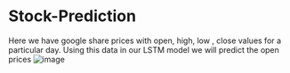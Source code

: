 # Stock-Prediction
Here we have google share prices with open, high, low , close values for a particular day. Using this data in our LSTM model we will predict the open prices
![image](https://github.com/Nithinv16112001/Stock-Prediction/assets/90762264/60879d07-6d5c-4fa7-8945-0a5e79c005c9)

